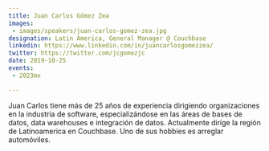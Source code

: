 ```yaml
---
title: Juan Carlos Gómez Zea
images:
 - images/speakers/juan-carlos-gomez-zea.jpg
designation: Latin America, General Manager @ Couchbase
linkedin: https://www.linkedin.com/in/juancarlosgomezzea/
twitter: https://twitter.com/jcgomezjc
date: 2019-10-25
events:
 - 2023mx

---
```


Juan Carlos tiene más de 25 años de experiencia dirigiendo organizaciones en la industria de software, especializándose en las áreas de bases de datos, data warehouses e integración de datos. Actualmente dirige la región de Latinoamerica en Couchbase. Uno de sus hobbies es arreglar automóviles.
